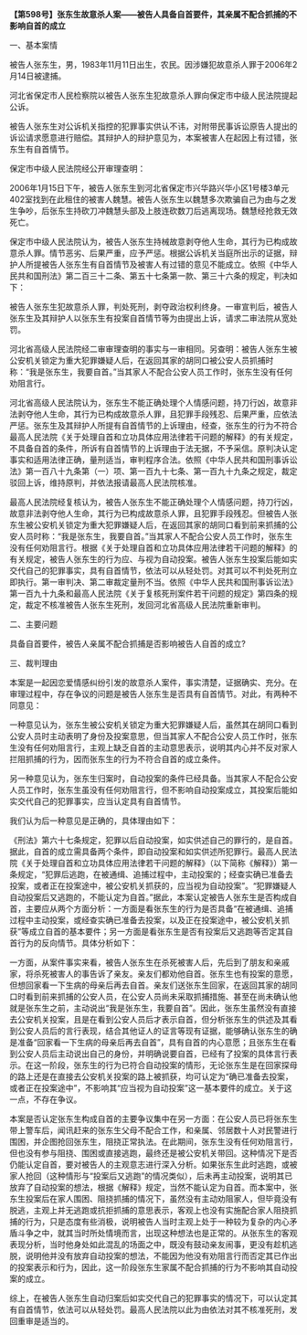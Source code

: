 **【第598号】张东生故意杀人案——被告人具备自首要件，其亲属不配合抓捕的不影响自首的成立**

一、基本案情

被告人张东生，男，1983年11月11日出生，农民。因涉嫌犯故意杀人罪于2006年2月14日被逮捕。

河北省保定市人民检察院以被告人张东生犯故意杀人罪向保定市中级人民法院提起公诉。

被告人张东生对公诉机关指控的犯罪事实供认不讳，对附带民事诉讼原告人提出的诉讼请求愿意进行赔偿。其辩护人的辩护意见为，本案被害人在起因上有过错，张东生有自首情节。

保定市中级人民法院经公开审理查明：

2006年1月15日下午，被告人张东生到河北省保定市兴华路兴华小区1号楼3单元402室找到在此租住的被害人魏慧。被告人张东生以魏慧多次欺骗自己为由与之发生争吵，后张东生持砍刀冲魏慧头部及上肢连砍数刀后逃离现场。魏慧经抢救无效死亡。

保定市中级人民法院认为，被告人张东生持械故意剥夺他人生命，其行为已构成故意杀人罪。情节恶劣、后果严重，应予严惩。根据公诉机关当庭所出示的证据，辩护人所提被告人张东生有自首情节及被害人有过错的意见不能成立。依照《中华人民共和国刑法》第二百三十二条、第五十七条第一款、第三十六条的规定，判决如下：

被告人张东生犯故意杀人罪，判处死刑，剥夺政治权利终身。一审宣判后，被告人张东生及其辩护人以张东生有投案自首情节等为由提出上诉，请求二审法院从宽处罚。

河北省高级人民法院经二审审理查明的事实与一审相同。另查明：被告人张东生被公安机关锁定为重大犯罪嫌疑人后，在返回其家的胡同口被公安人员抓捕时称：“我是张东生，我要自首。”当其家人不配合公安人员工作时，张东生没有任何劝阻言行。

河北省高级人民法院认为，张东生不能正确处理个人情感问题，持刀行凶，故意非法剥夺他人生命，其行为已构成故意杀人罪，且犯罪手段残忍、后果严重，应依法严惩。张东生及其辩护人所提有自首情节的上诉理由，经查，张东生的行为不符合最高人民法院《关于处理自首和立功具体应用法律若干问题的解释》的有关规定，不具备自首的条件，所诉有自首情节的上诉理由于法无据，不予采信。原判决认定事实和适用法律正确，量刑适当，审判程序合法。依照《中华人民共和国刑事诉讼法》第一百八十九条第（一）项、第一百九十七条、第一百九十九条之规定，裁定驳回上诉，维持原判，并依法报请最高人民法院核准。

最高人民法院经复核认为，被告人张东生不能正确处理个人情感问题，持刀行凶，故意非法剥夺他人生命，其行为已构成故意杀人罪，且犯罪手段残忍。但被告人张东生被公安机关锁定为重大犯罪嫌疑人后，在返回其家的胡同口看到前来抓捕的公安人员时称：“我是张东生，我要自首。”当其家人不配合公安人员工作时，张东生没有任何劝阻言行。根据《关于处理自首和立功具体应用法律若干问题的解释》的有关规定，被告人张东生的行为应、与视为自动投案。被告人张东生投案后能如实交代自己的犯罪事实，具有自首情节，依法可以从轻处罚。对其可以不判处死刑立即执行。第一审判决、第二审裁定量刑不当。依照《中华人民共和国刑事诉讼法》第一百九十九条和最高人民法院《关于复核死刑案件若干问题的规定》第四条的规定，裁定不核准被告人张东生死刑，发回河北省高级人民法院重新审判。

二、主要问题

具备自首要件，被告人亲属不配合抓捕是否影响被告人自首的成立?

三、裁判理由

本案是一起因恋爱情感纠纷引发的故意杀人案件，事实清楚，证据确实、充分。在审理过程中，存在争议的问题是被告人张东生是否具有自首情节。对此，有两种不同意见：

一种意见认为，张东生被公安机关锁定为重大犯罪嫌疑人后，虽然其在胡同口看到公安人员时主动表明了身份及投案意思，但当其家人不配合公安人员工作时，张东生没有任何劝阻言行，主观上缺乏自首的主动意思表示，说明其内心并不反对家人拦阻抓捕的行为，因而张东生的行为不符合自首的成立条件。

另一种意见认为，张东生归案时，自动投案的条件已经具备。当其家人不配合公安人员工作时，张东生虽没有任何劝阻言行，但不影响自动投案成立，其投案后能如实交代自己的犯罪事实，应当认定具有自首情节。

我们认为后一种意见是正确的，具体理由如下：

《刑法》第六十七条规定，犯罪以后自动投案，如实供述自己的罪行的，是自首。据此，自首的成立需具备两个条件，即自动投案和如实供述所犯罪行。最高人民法院《关于处理自首和立功具体应用法律若干问题的解释》（以下简称《解释》）第一条规定，“犯罪后逃跑，在被通缉、追捕过程中，主动投案的；经查实确已准备去投案，或者正在投案途中，被公安机关抓获的，应当视为自动投案”。“犯罪嫌疑人自动投案后又逃跑的，不能认定为自首。”据此，本案认定被告人张东生是否构成自首，主要应从两个方面分析：一方面是看张东生的行为是否具备“在被通缉、追捕过程中主动投案，或经查实确已准备去投案，以及正在投案途中，被公安机关抓获”等成立自首的基本要件；另一方面是看张东生是否有投案后又逃跑等否定其自首行为的反向情节。具体分析如下：

一方面，从案件事实来看，被告人张东生在杀死被害人后，先后到了朋友和亲戚家，将杀死被害人的事告诉了亲友。亲友们都劝他自首。张东生也有投案的意愿，但想回家看一下生病的母亲后再去自首。亲友们送张东生回家，在返回其家的胡同口时看到前来抓捕的公安人员，在公安人员尚未采取抓捕措施、甚至在尚未确认他就是张东生之前，主动说出“我是张东生，我要自首”。因此，张东生虽然没有直接去公安机关投案，且是在看到公安人员后才表示自首，但分析张东生的供述及其看到公安人员后的言行表现，结合其他证人的证言等现有证据，能够确认张东生的确是准备“回家看一下生病的母亲后再去自首”，具有自首的内心意愿；且张东生在看到公安人员后主动说出自己的身份，并明确说要自首，已经有了投案的具体言行表示。在这一阶段，张东生的行为已符合自动投案的情形，无论张东生是在回家探母的路上还是在直接去公安机关投案的路上被抓获，均可认定为“确已准备去投案，或者正在投案途中”，不影响其“应当视为自动投案”这一基本要件的成立。关于这一点，不存在争议。

本案是否认定张东生构成自首的主要争议集中在另一方面：在公安人员已将张东生带上警车后，闻讯赶来的张东生父母不配合工作，和亲属、邻居数十人对民警进行围困，并企图抢回张东生，阻挠正常执法。在此期间，张东生没有任何劝阻言行，但也没有参与阻挠、围困或直接逃跑，最终还是被公安机关带回。这种情况下是否仍能认定自首，要对被告人的主观意志进行深入分析。如果张东生此时逃跑，或被家人抢回（这种情形与“投案后又逃跑”的情况类似），后未再主动投案，说明其已放弃了自动投案的想法，根据《解释》规定，当然不能认定为自首。而本案中，张东生投案后在家人围困、阻挠抓捕的情况下，虽然没有主动劝阻家人，但毕竟没有脱逃，主观上并无逃跑或抗拒抓捕的意思表示，客观上也没有实施配合家人阻挠抓捕的行为，只是态度有些消极，说明被告人当时主观上处于一种较为复杂的内心矛盾斗争之中，就其当时所处情境而言，出现这种想法也是正常的。从张东生的客观表现分析，当时他身处如此混乱的场面之中，既没有鼓动亲友闹事，更没有趁机逃脱，说明他并没有放弃自动投案的想法，不能因为他没有劝阻言行而否定其已作出的投案表示和行为，因此，这一阶段张东生家属不配合抓捕的行为不影响其自动投案的成立。

综上，在被告人张东生自动归案后如实交代自己的犯罪事实的情况下，可以认定其有自首情节，依法可以从轻处罚。最高人民法院以此为由依法对其不核准死刑，发回重审是适当的。